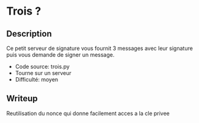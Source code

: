 # Trois ?

## Description

Ce petit serveur de signature vous fournit 3 messages avec leur signature puis vous demande de signer un message.

- Code source: trois.py
- Tourne sur un serveur
- Difficulté: moyen

## Writeup

Reutilisation du nonce qui donne facilement acces a la cle privee
